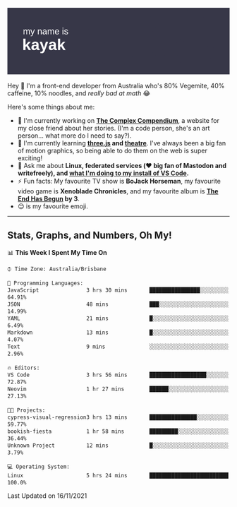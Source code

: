 ![](./mynameis_kayak.png)

Hey 👋 I'm a front-end developer from Australia who's 80% Vegemite, 40% caffeine, 10% noodles, and _really bad at math_ 😂

Here's some things about me:

- 🔭 I'm currently working on **[The Complex Compendium](https://github.com/k4y4k/bookish-fiesta)**, a website for my close friend about her stories. (I'm a code person, she's an art person... what more do I need to say?).
- 🌱 I'm currently learning **[three.js]() and [theatre]()**. I've always been a big fan of motion graphics, so being able to do them on the web is super exciting!
- 💬 Ask me about **Linux, federated services (❤️ big fan of Mastodon and writefreely), and [what I'm doing to my install of VS Code](https://twitter.com/mynameis_kayak/status/1390575740349865986?s=20).**
- ⚡ Fun facts: My favourite TV show is **BoJack Horseman**, my favourite video game is **Xenoblade Chronicles**, and my favourite album is **[The End Has Begun](https://www.youtube.com/watch?v=1xJjRUeKWC0) by 3**.
- 😌 is my favourite emoji.

---

## Stats, Graphs, and Numbers, Oh My!

<!--START_SECTION:waka-->
📊 **This Week I Spent My Time On** 

```text
⌚︎ Time Zone: Australia/Brisbane

💬 Programming Languages: 
JavaScript               3 hrs 30 mins       ████████████████░░░░░░░░░   64.91% 
JSON                     48 mins             ███░░░░░░░░░░░░░░░░░░░░░░   14.99% 
YAML                     21 mins             █░░░░░░░░░░░░░░░░░░░░░░░░   6.49% 
Markdown                 13 mins             █░░░░░░░░░░░░░░░░░░░░░░░░   4.07% 
Text                     9 mins              ░░░░░░░░░░░░░░░░░░░░░░░░░   2.96%

🔥 Editors: 
VS Code                  3 hrs 56 mins       ██████████████████░░░░░░░   72.87% 
Neovim                   1 hr 27 mins        ██████░░░░░░░░░░░░░░░░░░░   27.13%

🐱‍💻 Projects: 
cypress-visual-regression3 hrs 13 mins       ███████████████░░░░░░░░░░   59.77% 
bookish-fiesta           1 hr 58 mins        █████████░░░░░░░░░░░░░░░░   36.44% 
Unknown Project          12 mins             █░░░░░░░░░░░░░░░░░░░░░░░░   3.79%

💻 Operating System: 
Linux                    5 hrs 24 mins       █████████████████████████   100.0%

```


 Last Updated on 16/11/2021
<!--END_SECTION:waka-->

